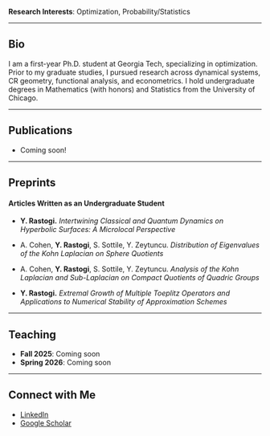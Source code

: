 **Research Interests**: Optimization, Probability/Statistics

---

## Bio  
I am a first-year Ph.D. student at Georgia Tech, specializing in optimization. Prior to my graduate studies, I pursued research across dynamical systems, CR geometry, functional analysis, and econometrics. I hold undergraduate degrees in Mathematics (with honors) and Statistics from the University of Chicago.

---

## Publications  
- Coming soon!
  
---

## Preprints  
#### Articles Written as an Undergraduate Student  
- **Y. Rastogi.** *Intertwining Classical and Quantum Dynamics on Hyperbolic Surfaces: A Microlocal Perspective*  

- A. Cohen, **Y. Rastogi**, S. Sottile, Y. Zeytuncu. *Distribution of Eigenvalues of the Kohn Laplacian on Sphere Quotients*  

- A. Cohen, **Y. Rastogi**, S. Sottile, Y. Zeytuncu. *Analysis of the Kohn Laplacian and Sub-Laplacian on Compact Quotients of Quadric Groups*  

- **Y. Rastogi.** *Extremal Growth of Multiple Toeplitz Operators and Applications to Numerical Stability of Approximation Schemes*  

---

## Teaching  
- **Fall 2025**: Coming soon  
- **Spring 2026**: Coming soon

---

## Connect with Me  
- [LinkedIn](https://www.linkedin.com/in/yash-rastogi1/)
- [Google Scholar](https://scholar.google.com/citations?hl=en&user=TnaxffgAAAAJ)
